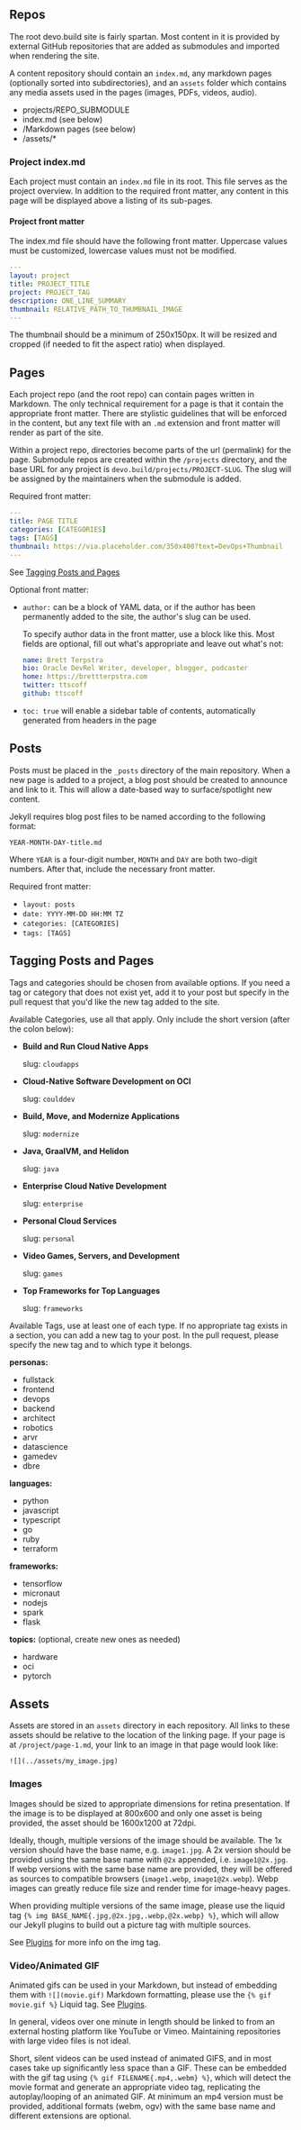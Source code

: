 [Plugins]: LINK_TBD

## Repos

The root devo.build site is fairly spartan. Most content in it is provided by external GitHub repositories that are added as submodules and imported when rendering the site.

A content repository should contain an `index.md`, any markdown pages (optionally sorted into subdirectories), and an `assets` folder which contains any media assets used in the pages (images, PDFs, videos, audio).

- projects/REPO_SUBMODULE
- index.md (see below)
- /Markdown pages (see below)
- /assets/* 

### Project index.md

Each project must contain an `index.md` file in its root. This file serves as the project overview. In addition to the required front matter, any content in this page will be displayed above a listing of its sub-pages.

#### Project front matter

The index.md file should have the following front matter. Uppercase values must be customized, lowercase values must not be modified.

```yaml
---
layout: project
title: PROJECT_TITLE
project: PROJECT_TAG
description: ONE_LINE_SUMMARY
thumbnail: RELATIVE_PATH_TO_THUMBNAIL_IMAGE
---
```

The thumbnail should be a minimum of 250x150px. It will be resized and cropped (if needed to fit the aspect ratio) when displayed.

## Pages

Each project repo (and the root repo) can contain pages written in Markdown. The only technical requirement for a page is that it contain the appropriate front matter. There are stylistic guidelines that will be enforced in the content, but any text file with an `.md` extension and front matter will render as part of the site.

Within a project repo, directories become parts of the url (permalink) for the page. Submodule repos are created within the `/projects` directory, and the base URL for any project is `devo.build/projects/PROJECT-SLUG`. The slug will be assigned by the maintainers when the submodule is added.

Required front matter:

```yaml
---
title: PAGE TITLE
categories: [CATEGORIES]
tags: [TAGS]
thumbnail: https://via.placeholder.com/350x400?text=DevOps+Thumbnail
---
```

See [Tagging Posts and Pages](#tags)

Optional front matter:

- `author:` can be a block of YAML data, or if the author has been permanently added to the site, the author's slug can be used.
    
    To specify author data in the front matter, use a block like this. Most fields are optional, fill out what's appropriate and leave out what's not:

    ```yaml
    name: Brett Terpstra
    bio: Oracle DevRel Writer, developer, blogger, podcaster
    home: https://brettterpstra.com
    twitter: ttscoff
    github: ttscoff
    ```

- `toc: true` will enable a sidebar table of contents, automatically generated from headers in the page

## Posts

Posts must be placed in the `_posts` directory of the main repository. When a new page is added to a project, a blog post should be created to announce and link to it. This will allow a date-based way to surface/spotlight new content.

Jekyll requires blog post files to be named according to the following format:

`YEAR-MONTH-DAY-title.md`

Where `YEAR` is a four-digit number, `MONTH` and `DAY` are both two-digit numbers. After that, include the necessary front matter.

Required front matter:

- `layout: posts`
- `date: YYYY-MM-DD HH:MM TZ`
- `categories: [CATEGORIES]`
- `tags: [TAGS]`


## Tagging Posts and Pages

Tags and categories should be chosen from available options. If you need a tag or category that does not exist yet, add it to your post but specify in the pull request that you'd like the new tag added to the site.

Available Categories, use all that apply. Only include the short version (after the colon below):

- __Build and Run Cloud Native Apps__
  
    slug: `cloudapps`
- __Cloud-Native Software Development on OCI__

    slug: `coulddev`
- __Build, Move, and Modernize Applications__

    slug: `modernize`
- __Java, GraalVM, and Helidon__

    slug: `java`
- __Enterprise Cloud Native Development__

    slug: `enterprise`
- __Personal Cloud Services__

    slug: `personal`
- __Video Games, Servers, and Development__

    slug: `games`
- __Top Frameworks for Top Languages__

    slug: `frameworks`

Available Tags, use at least one of each type. If no appropriate tag exists in a section, you can add a new tag to your post. In the pull request, please specify the new tag and to which type it belongs.

__personas:__

- fullstack
- frontend
- devops
- backend
- architect
- robotics
- arvr
- datascience
- gamedev
- dbre

__languages:__

- python
- javascript
- typescript
- go
- ruby
- terraform

__frameworks:__

- tensorflow
- micronaut
- nodejs
- spark
- flask

__topics:__ (optional, create new ones as needed)

- hardware
- oci
- pytorch



## Assets

Assets are stored in an `assets` directory in each repository. All links to these assets should be relative to the location of the linking page. If your page is at `/project/page-1.md`, your link to an image in that page would look like:

    ![](../assets/my_image.jpg)

### Images

Images should be sized to appropriate dimensions for retina presentation. If the image is to be displayed at 800x600 and only one asset is being provided, the asset should be 1600x1200 at 72dpi.

Ideally, though, multiple versions of the image should be available. The 1x version should have the base name, e.g. `image1.jpg`. A 2x version should be provided using the same base name with `@2x` appended, i.e. `image1@2x.jpg`. If webp versions with the same base name are provided, they will be offered as sources to compatible browsers (`image1.webp`, `image1@2x.webp`). Webp images can greatly reduce file size and render time for image-heavy pages.

When providing multiple versions of the same image, please use the liquid tag `{% img BASE_NAME{.jpg,@2x.jpg,.webp,@2x.webp} %}`, which will allow our Jekyll plugins to build out a picture tag with multiple sources.

See [Plugins][] for more info on the img tag.

### Video/Animated GIF

Animated gifs can be used in your Markdown, but instead of embedding them with `![](movie.gif)` Markdown formatting, please use the `{% gif movie.gif %}` Liquid tag. See [Plugins][].

In general, videos over one minute in length should be linked to from an external hosting platform like YouTube or Vimeo. Maintaining repositories with large video files is not ideal.

Short, silent videos can be used instead of animated GIFS, and in most cases take up significantly less space than a GIF. These can be embedded with the gif tag using `{% gif FILENAME{.mp4,.webm} %}`, which will detect the movie format and generate an appropriate video tag, replicating the autoplay/looping of an animated GIF. At minimum an mp4 version must be provided, additional formats (webm, ogv) with the same base name and different extensions are optional.

